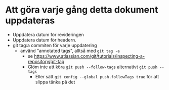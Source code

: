 # Att göra varje gång detta dokument uppdateras
- Uppdatera datum för revideringen
- Uppdatera datum för headern.
- git tag:a commiten för varje uppdatering
  + använd "annotated tags", alltså med `git tag -a`
    * se https://www.atlassian.com/git/tutorials/inspecting-a-repository/git-tag
    * Glöm inte att köra `git push --follow-tags` alternativt `git push --tags`
      * Eller sätt `git config --global push.followTags true` för att slippa
        tänka på det


